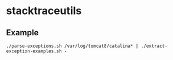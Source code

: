 # stacktraceutils

## Example
```
./parse-exceptions.sh /var/log/tomcat8/catalina* | ./extract-exception-examples.sh -
```

